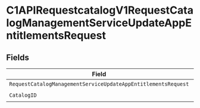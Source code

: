 # C1APIRequestcatalogV1RequestCatalogManagementServiceUpdateAppEntitlementsRequest


## Fields

| Field                                                                                                                                                            | Type                                                                                                                                                             | Required                                                                                                                                                         | Description                                                                                                                                                      |
| ---------------------------------------------------------------------------------------------------------------------------------------------------------------- | ---------------------------------------------------------------------------------------------------------------------------------------------------------------- | ---------------------------------------------------------------------------------------------------------------------------------------------------------------- | ---------------------------------------------------------------------------------------------------------------------------------------------------------------- |
| `RequestCatalogManagementServiceUpdateAppEntitlementsRequest`                                                                                                    | [*shared.RequestCatalogManagementServiceUpdateAppEntitlementsRequest](../../../pkg/models/shared/requestcatalogmanagementserviceupdateappentitlementsrequest.md) | :heavy_minus_sign:                                                                                                                                               | N/A                                                                                                                                                              |
| `CatalogID`                                                                                                                                                      | *string*                                                                                                                                                         | :heavy_check_mark:                                                                                                                                               | N/A                                                                                                                                                              |